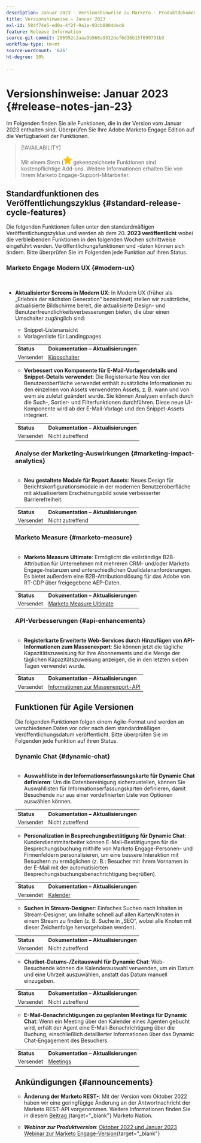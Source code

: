 ```yaml
---
description: Januar 2023 - Versionshinweise zu Marketo - Produktdokumentation
title: Versionshinweise – Januar 2023
exl-id: 584f74e5-ed0a-4f2f-9a1e-93cb8804dec8
feature: Release Information
source-git-commit: 206952c2aaa9b568a9312def6d36b15f699791b3
workflow-type: tm+mt
source-wordcount: '626'
ht-degree: 10%

---
```


# Versionshinweise: Januar 2023 {#release-notes-jan-23}

Im Folgenden finden Sie alle Funktionen, die in der Version vom Januar 2023 enthalten sind. Überprüfen Sie Ihre Adobe Marketo Engage Edition auf die Verfügbarkeit der Funktionen.

>[!AVAILABILITY]
>
>Mit einem Stern (![star](assets/yellow-star.png) gekennzeichnete Funktionen sind kostenpflichtige Add-ons. Weitere Informationen erhalten Sie von Ihrem Marketo Engage-Support-Mitarbeiter.

## Standardfunktionen des Veröffentlichungszyklus {#standard-release-cycle-features}

Die folgenden Funktionen fallen unter den standardmäßigen Veröffentlichungszyklus und werden ab dem 20. **2023 veröffentlicht** wobei die verbleibenden Funktionen in den folgenden Wochen schrittweise eingeführt werden. Veröffentlichungsfunktionen und -daten können sich ändern. Bitte überprüfen Sie im Folgenden jede Funktion auf ihren Status.

### Marketo Engage Modern UX {#modern-ux}

</br>

* **Aktualisierter Screens in Modern UX**: In Modern UX (früher als „Erlebnis der nächsten Generation“ bezeichnet) stellen wir zusätzliche, aktualisierte Bildschirme bereit, die aktualisierte Design- und Benutzerfreundlichkeitsverbesserungen bieten, die über einen Umschalter zugänglich sind:

   * Snippet-Listenansicht
   * Vorlagenliste für Landingpages

  <table> 
  <tr> 
   <td><b>Status</b></td>
   <td><b>Dokumentation – Aktualisierungen</b></td>
  </tr>
  <tr> 
   <td>Versendet</td>
   <td><a href="/help/marketo/product-docs/marketo-engage-modern-ux/toggle-switch.md">Kippschalter</a></td>
  </tr>
  </tbody>
</table>

* **Verbessert von Komponente für E-Mail-Vorlagendetails und Snippet-Details verwendet**: Die Registerkarte Neu von der Benutzeroberfläche verwendet enthält zusätzliche Informationen zu den einzelnen von Assets verwendeten Assets, z. B. wann und von wem sie zuletzt geändert wurde. Sie können Analysen einfach durch die Such-, Sortier- und Filterfunktionen durchführen. Diese neue UI-Komponente wird ab der E-Mail-Vorlage und den Snippet-Assets integriert.

<table> 
  <tr> 
   <td><b>Status</b></td>
   <td><b>Dokumentation – Aktualisierungen</b></td>
  </tr>
  <tr> 
   <td>Versendet</td>
   <td>Nicht zutreffend</td>
  </tr>
  </tbody>
</table>

### Analyse der Marketing-Auswirkungen {#marketing-impact-analytics}

</br>

* **Neu gestaltete Modale für Report Assets**: Neues Design für Berichtskonfigurationsmodale in der modernen Benutzeroberfläche mit aktualisiertem Erscheinungsbild sowie verbesserter Barrierefreiheit.

<table> 
  <tr> 
   <td><b>Status</b></td>
   <td><b>Dokumentation – Aktualisierungen</b></td>
  </tr>
  <tr> 
   <td>Versendet</td>
   <td>Nicht zutreffend</td>
  </tr>
  </tbody>
</table>

### Marketo Measure {#marketo-measure}

</br>

* **Marketo Measure Ultimate**: Ermöglicht die vollständige B2B-Attribution für Unternehmen mit mehreren CRM- und/oder Marketo Engage-Instanzen und unterschiedlichen Quelldatenanforderungen. Es bietet außerdem eine B2B-Attributionslösung für das Adobe von RT-CDP über freigegebene AEP-Daten.

<table> 
  <tr> 
   <td><b>Status</b></td>
   <td><b>Dokumentation – Aktualisierungen</b></td>
  </tr>
  <tr> 
   <td>Versendet</td>
   <td><a href="https://experienceleague.adobe.com/docs/experience-platform/destinations/catalog/adobe/marketo-measure-ultimate.html">Marketo Measure Ultimate</a></td>
  </tr>
  </tbody>
</table>

### API-Verbesserungen {#api-enhancements}

</br>

* **Registerkarte Erweiterte Web-Services durch Hinzufügen von API-Informationen zum Massenexport**: Sie können jetzt die tägliche Kapazitätszuweisung für Ihre Abonnements und die Menge der täglichen Kapazitätszuweisung anzeigen, die in den letzten sieben Tagen verwendet wurde.

<table> 
  <tr> 
   <td><b>Status</b></td>
   <td><b>Dokumentation – Aktualisierungen</b></td>
  </tr>
  <tr> 
   <td>Versendet</td>
   <td><a href="/help/marketo/product-docs/administration/settings/bulk-export-api-information.md">Informationen zur Massenexport-API</a></td>
  </tr>
  </tbody>
</table>

## Funktionen für Agile Versionen

Die folgenden Funktionen folgen einem Agile-Format und werden an verschiedenen Daten vor oder nach dem standardmäßigen Veröffentlichungsdatum veröffentlicht. Bitte überprüfen Sie im Folgenden jede Funktion auf ihren Status.

### Dynamic Chat {#dynamic-chat}

</br>

* **Auswahlliste in der Informationserfassungskarte für Dynamic Chat definieren**: Um die Datenbereinigung sicherzustellen, können Sie Auswahllisten für Informationserfassungskarten definieren, damit Besuchende nur aus einer vordefinierten Liste von Optionen auswählen können.

<table> 
  <tr> 
   <td><b>Status</b></td>
   <td><b>Dokumentation – Aktualisierungen</b></td>
  </tr>
  <tr> 
   <td>Versendet</td>
   <td>Nicht zutreffend</td>
  </tr>
  </tbody>
</table>

* **Personalization in Besprechungsbestätigung für Dynamic Chat**: Kundendienstmitarbeiter können E-Mail-Bestätigungen für die Besprechungsbuchung mithilfe von Marketo Engage-Personen- und Firmenfeldern personalisieren, um eine bessere Interaktion mit Besuchern zu ermöglichen (z. B.: Besucher mit ihrem Vornamen in der E-Mail mit der automatisierten Besprechungsbuchungsbenachrichtigung begrüßen).

<table> 
  <tr> 
   <td><b>Status</b></td>
   <td><b>Dokumentation – Aktualisierungen</b></td>
  </tr>
  <tr> 
   <td>Versendet</td>
   <td><a href="/help/marketo/product-docs/demand-generation/dynamic-chat/setup-and-configuration/agent-settings.md">Kalender</a></td>
  </tr>
  </tbody>
</table>

* **Suchen in Stream-Designer**: Einfaches Suchen nach Inhalten in Stream-Designer, um Inhalte schnell auf allen Karten/Knoten in einem Stream zu finden (z. B. Suche in „SEO“, wobei alle Knoten mit dieser Zeichenfolge hervorgehoben werden).

<table> 
  <tr> 
   <td><b>Status</b></td>
   <td><b>Dokumentation – Aktualisierungen</b></td>
  </tr>
  <tr> 
   <td>Versendet</td>
   <td>Nicht zutreffend</td>
  </tr>
  </tbody>
</table>

* **Chatbot-Datums-/Zeitauswahl für Dynamic Chat**: Web-Besuchende können die Kalenderauswahl verwenden, um ein Datum und eine Uhrzeit auszuwählen, anstatt das Datum manuell einzugeben.

<table> 
  <tr> 
   <td><b>Status</b></td>
   <td><b>Dokumentation – Aktualisierungen</b></td>
  </tr>
  <tr> 
   <td>Versendet</td>
   <td>Nicht zutreffend</td>
  </tr>
  </tbody>
</table>

* **E-Mail-Benachrichtigungen zu geplanten Meetings für Dynamic Chat**: Wenn ein Meeting über den Kalender eines Agenten gebucht wird, erhält der Agent eine E-Mail-Benachrichtigung über die Buchung, einschließlich detaillierter Informationen über das Dynamic Chat-Engagement des Besuchers.

<table> 
  <tr> 
   <td><b>Status</b></td>
   <td><b>Dokumentation – Aktualisierungen</b></td>
  </tr>
  <tr> 
   <td>Versendet</td>
   <td><a href="/help/marketo/product-docs/demand-generation/dynamic-chat/meeting-list.md">Meetings</a></td>
  </tr>
  </tbody>
</table>

## Ankündigungen {#announcements}

* **Änderung der Marketo REST-**: Mit der Version vom Oktober 2022 haben wir eine geringfügige Änderung an der Antwortnachricht der Marketo REST-API vorgenommen. Weitere Informationen finden Sie in diesem [Beitrag ](https://nation.marketo.com/t5/product-documents/upcoming-change-to-marketo-rest-api/ta-p/331698){target="_blank"} Marketo Nation.

* **_Webinar zur Produktversion_**: [Oktober 2022 und Januar 2023 Webinar zur Marketo Engage-Version](https://engage.marketo.com/2023_January_Release_Webinar_OnDemandPage.html){target="_blank"}

